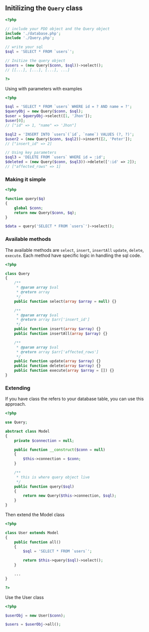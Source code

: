 ## Initilizing the `Query` class

```php
<?php

// include your PDO object and the Query object
include './database.php';
include './Query.php';

// write your sql
$sql = 'SELECT * FROM `users`';

// Initize the query object
$users = (new Query($conn, $sql))->select();
// [[...], [...], [...], ...]

?>
```

Using with parameters with examples

```php
<?php

$sql = 'SELECT * FROM `users` WHERE id = ? AND name = ?';
$queryObj = new Query($conn, $sql);
$user = $queryObj->select([1, 'Jhon']);
$user[0];
// ["id" => 1, "name" => 'Jhon"]

$sql2 = 'INSERT INTO `users`(`id`, `name`) VALUES (?, ?)';
$user2 = (new Query($conn, $sql2))->insert([2, 'Peter']);
// ["insert_id" => 2]

// Using key parameters
$sql3 = 'DELETE FROM `users` WHERE id = :id';
$deleted = (new Query($conn, $sql3))->delete([':id' => 2]);
// ["affected_rows" => 1]

```

### Making it simple

```php
<?php

function query($q)
{
    global $conn;
    return new Query($conn, $q);
}

$data = query('SELECT * FROM `users`')->select();

```

### Available methods

The available methods are `select`, `insert`, `insertAll` `update`, `delete`, `execute`.
Each method have specific logic in handling the sql code.

```php
<?php

class Query
{
    /**
     * @param array $val
     * @return array
     */
    public function select(array $array = null) {}

    /**
     * @param array $val
     * @return array $arr['insert_id']
     */
    public function insert(array $array) {}
    public function insertAll(array $array) {}

    /**
     * @param array $val
     * @return array $arr['affected_rows']
     */
    public function update(array $array) {}
    public function delete(array $array) {}
    public function execute(array $array = []) {}
}

```

### Extending

If you have class the refers to your database table, you can use this approach.

```php
<?php

use Query;

abstract class Model
{
    private $connection = null;

    public function __construct($conn = null)
    {
        $this->connection = $conn;
    }

    /**
     * this is where query object live
     */
    public function query($sql)
    {
        return new Query($this->connection, $sql);
    }
}


```

Then extend the Model class

```php
<?php

class User extends Model
{
    public function all()
    {
        $sql = 'SELECT * FROM `users`';

        return $this->query($sql)->select();
    }

    ...
}

?>
```

Use the User class

```php
<?php

$userObj = new User($conn);

$users = $userObj->all();

```
